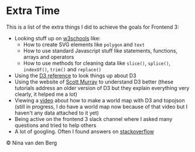 # Extra Time
This is a list of the extra things I did to achieve the goals for Frontend 3:

* Looking stuff up on [w3schools](https://www.w3schools.com/) like:
  * How to create SVG elements like `polygon` and `text`
  * How to use standard Javascript stuff like statements, functions, arrays and operators
  * How to use methods for cleaning data like `slice()`, `splice()`, `indexOf()`, `trim()` and `replace()`
* Using the [D3 reference](https://github.com/d3/d3/blob/master/API.md) to look things up about D3
* Using the website of [Scott Murray](http://alignedleft.com/tutorials/d3) to understand D3 better (these tutorials address an older version of D3 but they explain everything very clearly, it helped me a lot)
* Viewing a [video](https://www.youtube.com/watch?v=aNbgrqRuoiE) about how to make a world map with D3 and topojson (still in progress, I do have a world map now because of that video but I haven't any data attached to it yet)
* Being active on the frontend 3 slack channel where I asked many questions and tried to help others
* A lot of googling. Often I found answers on [stackoverflow](https://stackoverflow.com/)

© Nina van den Berg
